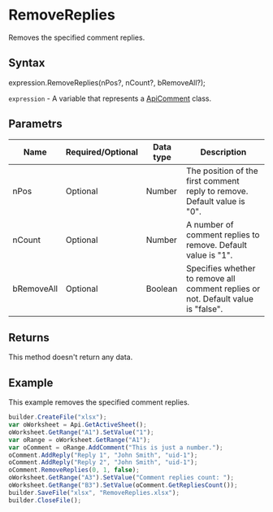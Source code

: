 # RemoveReplies

Removes the specified comment replies.

## Syntax

expression.RemoveReplies(nPos?, nCount?, bRemoveAll?);

`expression` - A variable that represents a [ApiComment](../ApiComment.md) class.

## Parametrs

| **Name** | **Required/Optional** | **Data type** | **Description** |
| ------------- | ------------- | ------------- | ------------- |
| nPos | Optional | Number | The position of the first comment reply to remove. Default value is "0". |
| nCount | Optional | Number | A number of comment replies to remove. Default value is "1". |
| bRemoveAll | Optional | Boolean | Specifies whether to remove all comment replies or not. Default value is "false". |

## Returns

This method doesn't return any data.

## Example

This example removes the specified comment replies.

```javascript
builder.CreateFile("xlsx");
var oWorksheet = Api.GetActiveSheet();
oWorksheet.GetRange("A1").SetValue("1");
var oRange = oWorksheet.GetRange("A1");
var oComment = oRange.AddComment("This is just a number.");
oComment.AddReply("Reply 1", "John Smith", "uid-1");
oComment.AddReply("Reply 2", "John Smith", "uid-1");
oComment.RemoveReplies(0, 1, false);
oWorksheet.GetRange("A3").SetValue("Comment replies count: ");
oWorksheet.GetRange("B3").SetValue(oComment.GetRepliesCount());
builder.SaveFile("xlsx", "RemoveReplies.xlsx");
builder.CloseFile();
```